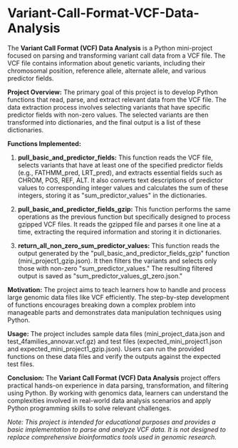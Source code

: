 # Variant-Call-Format-VCF-Data-Analysis

The **Variant Call Format (VCF) Data Analysis** is a Python mini-project focused on parsing and transforming variant call data from a VCF file. The VCF file contains information about genetic variants, including their chromosomal position, reference allele, alternate allele, and various predictor fields.

**Project Overview:**
The primary goal of this project is to develop Python functions that read, parse, and extract relevant data from the VCF file. The data extraction process involves selecting variants that have specific predictor fields with non-zero values. The selected variants are then transformed into dictionaries, and the final output is a list of these dictionaries.

**Functions Implemented:**
1. **pull_basic_and_predictor_fields:** This function reads the VCF file, selects variants that have at least one of the specified predictor fields (e.g., FATHMM_pred, LRT_pred), and extracts essential fields such as CHROM, POS, REF, ALT. It also converts text descriptions of predictor values to corresponding integer values and calculates the sum of these integers, storing it as "sum_predictor_values" in the dictionaries.

2. **pull_basic_and_predictor_fields_gzip:** This function performs the same operations as the previous function but specifically designed to process gzipped VCF files. It reads the gzipped file and parses it one line at a time, extracting the required information and storing it in dictionaries.

3. **return_all_non_zero_sum_predictor_values:** This function reads the output generated by the "pull_basic_and_predictor_fields_gzip" function (mini_project1_gzip.json). It then filters the variants and selects only those with non-zero "sum_predictor_values." The resulting filtered output is saved as "sum_predictor_values_gt_zero.json."

**Motivation:**
The project aims to teach learners how to handle and process large genomic data files like VCF efficiently. The step-by-step development of functions encourages breaking down a complex problem into manageable parts and demonstrates data manipulation techniques using Python.

**Usage:**
The project includes sample data files (mini_project_data.json and test_4families_annovar.vcf.gz) and test files (expected_mini_project1.json and expected_mini_project1_gzip.json). Users can run the provided functions on these data files and verify the outputs against the expected test files.

**Conclusion:**
The **Variant Call Format (VCF) Data Analysis** project offers practical hands-on experience in data parsing, transformation, and filtering using Python. By working with genomics data, learners can understand the complexities involved in real-world data analysis scenarios and apply Python programming skills to solve relevant challenges.

*Note: This project is intended for educational purposes and provides a basic implementation to parse and analyze VCF data. It is not designed to replace comprehensive bioinformatics tools used in genomic research.*
